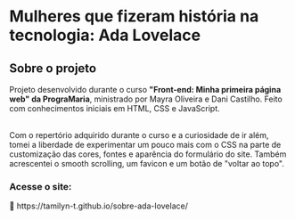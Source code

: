 <h1>Mulheres que fizeram história na tecnologia: Ada Lovelace</h1>

<h2>Sobre o projeto</h2>
Projeto desenvolvido durante o curso <b>"Front-end: Minha primeira página web" da PrograMaria</b>, ministrado por Mayra Oliveira e Dani Castilho. Feito com conhecimentos iniciais em HTML, CSS e JavaScript. <br><br>

Com o repertório adquirido durante o curso e a curiosidade de ir além, tomei a liberdade de experimentar um pouco mais com o CSS na parte de customização das cores, fontes e aparência do formulário do site. Também acrescentei o smooth scrolling, um favicon e um botão de "voltar ao topo".<br>

<h3>Acesse o site:</h3>
🔗 https://tamilyn-t.github.io/sobre-ada-lovelace/
